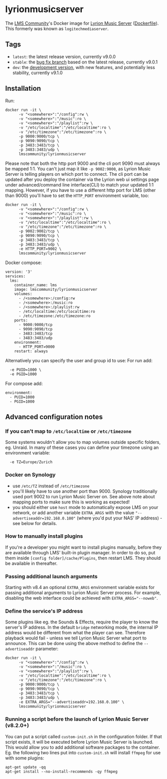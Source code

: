 # lyrionmusicserver

The [LMS Community](https://github.com/LMS-Community)'s Docker image for [Lyrion Music Server](https://github.com/LMS-Community/slimserver/) ([Dockerfile](https://github.com/LMS-Community/slimserver-platforms/tree/HEAD/Docker)). This formerly was known as `logitechmediaserver`.

## Tags
* `latest`: the latest release version, currently v9.0.0
* `stable`: the [bug fix branch](https://github.com/LMS-Community/slimserver/tree/public/9.0) based on the latest release, currently v9.0.1
* `dev`: the [development version](https://github.com/LMS-Community/slimserver/), with new features, and potentially less stability, currently v9.1.0

## Installation

Run:

```
docker run -it \
      -v "<somewhere>":"/config":rw \
      -v "<somewhere>":"/music":ro \
      -v "<somewhere>":"/playlist":rw \
      -v "/etc/localtime":"/etc/localtime":ro \
      -v "/etc/timezone":"/etc/timezone":ro \
      -p 9000:9000/tcp \
      -p 9090:9090/tcp \
      -p 3483:3483/tcp \
      -p 3483:3483/udp \
      lmscommunity/lyrionmusicserver
```

Please note that both the http port 9000 and the cli port 9090 must always be mapped 1:1. You can't just map it like `-p 9002:9000`, as Lyrion Music Server is telling players on which port to connect. The cli port can be updated after you deploy the container via the Lyrion web ui settings page under advanced/command line interface(CLI) to match your updated 1:1 mapping. However, if you have to use a different http port for LMS (other than 9000) you'll have to set the `HTTP_PORT` environment variable, too:

```
docker run -it \
      -v "<somewhere>":"/config":rw \
      -v "<somewhere>":"/music":ro \
      -v "<somewhere>":"/playlist":rw \
      -v "/etc/localtime":"/etc/localtime":ro \
      -v "/etc/timezone":"/etc/timezone":ro \
      -p 9002:9002/tcp \
      -p 9090:9090/tcp \
      -p 3483:3483/tcp \
      -p 3483:3483/udp \
      -e HTTP_PORT=9002 \
      lmscommunity/lyrionmusicserver
```

Docker compose:
```
version: '3'
services:
  lms:
    container_name: lms
    image: lmscommunity/lyrionmusicserver
    volumes:
      - /<somewhere>:/config:rw
      - /<somewhere>:/music:ro
      - /<somewhere>:/playlist:rw
      - /etc/localtime:/etc/localtime:ro
      - /etc/timezone:/etc/timezone:ro
    ports:
      - 9000:9000/tcp
      - 9090:9090/tcp
      - 3483:3483/tcp
      - 3483:3483/udp
    environment:
      - HTTP_PORT=9000
    restart: always
```

Alternatively you can specify the user and group id to use:
For run add:
```
  -e PUID=1000 \
  -e PGID=1000
```
For compose add:
```
environment:
  - PUID=1000
  - PGID=1000
```

## Advanced configuration notes


### If you can't map to `/etc/localtime` or `/etc/timezone`

Some systems wouldn't allow you to map volumes outside specific folders, eg. Unraid. In many of these cases you can define your timezone using an environment variable:

```
  -e TZ=Europe/Zurich
```

### Docker on Synology
* use `/etc/TZ` instead of `/etc/timezone`
* you'll likely have to use another port than 9000. Synology traditionally used port 9002 to run Lyrion Music Server on. See above note about mapping ports to make sure this is working as expected!
* you should either use `host` mode to automatically expose LMS on your network, or add another variable `EXTRA_ARGS` with the value `"--advertiseaddr=192.168.0.100"` (where you'd put your NAS' IP address) - see below for details.

### How to manually install plugins
If you're a developer you might want to install plugins manually, before they are available through LMS' built-in plugin manager. In order to do so, put them inside `[config folder]/cache/Plugins`, then restart LMS. They should be available in thereafter.

### Passing additional launch arguments
Starting with v8.4 an optional `EXTRA_ARGS` environment variable exists for passing additional arguments to Lyrion Music Server process. For example, disabling the web interface could be achieved with `EXTRA_ARGS="--noweb"`.

### Define the service's IP address
Some plugins like eg. the Sounds & Effects, require the player to know the server's IP address. In the default `bridge` networking mode, the internal IP address would be different from what the player can see. Therefore playback would fail - unless we tell Lyrion Music Server what port to announce. This can be done using the above method to define the `--advertiseaddr` parameter:


```
docker run -it \
      -v "<somewhere>":"/config":rw \
      -v "<somewhere>":"/music":ro \
      -v "<somewhere>":"/playlist":rw \
      -v "/etc/localtime":"/etc/localtime":ro \
      -v "/etc/timezone":"/etc/timezone":ro \
      -p 9000:9000/tcp \
      -p 9090:9090/tcp \
      -p 3483:3483/tcp \
      -p 3483:3483/udp \
      -e EXTRA_ARGS="--advertiseaddr=192.168.0.100" \
      lmscommunity/lyrionmusicserver
```

### Running a script before the launch of Lyrion Music Server (v8.2.0+)
You can put a script called `custom-init.sh` in the configuration folder. If that script exists, it will be executed before Lyrion Music Server is launched. This would allow you to add additional software packages to the container. Eg. the following two lines put into `custom-init.sh` will install `ffmpeg` for use with some plugins:
```
apt-get update -qq
apt-get install --no-install-recommends -qy ffmpeg
```
